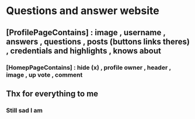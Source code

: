 # Questions and answer website

## [ProfilePageContains] : image , username , answers , questions , posts (buttons links theres) , credentials and highlights ,  knows about

### [HomepPageContains] : hide (x) , profile owner , header , image , up vote , comment 

## Thx for everything to me 
### Still sad I am